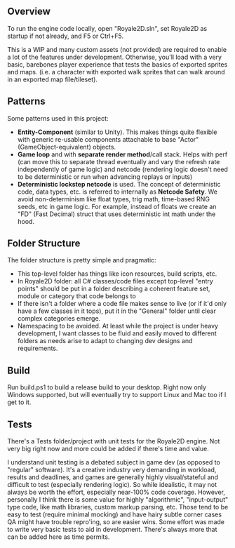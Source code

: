 ## Overview

To run the engine code locally, open "Royale2D.sln", set Royale2D as startup if not already, and F5 or Ctrl+F5.

This is a WIP and many custom assets (not provided) are required to enable a lot of the features under development. Otherwise, you'll load with a very basic, barebones player experience that tests the basics of exported sprites and maps. (i.e. a character with exported walk sprites that can walk around in an exported map file/tileset).

## Patterns

Some patterns used in this project:
- **Entity-Component** (similar to Unity). This makes things quite flexible with generic re-usable components attachable to base "Actor" (GameObject-equivalent) objects.
- **Game loop** and with **separate render method**/call stack. Helps with perf (can move this to separate thread eventually and vary the refresh rate independently of game logic) and netcode (rendering logic doesn't need to be deterministic or run when advancing replays or inputs)
- **Deterministic lockstep netcode** is used. The concept of deterministic code, data types, etc. is referred to internally as **Netcode Safety**. We avoid non-determinism like float types, trig math, time-based RNG seeds, etc in game logic. For example, instead of floats we create an "FD" (Fast Decimal) struct that uses deterministic int math under the hood.

## Folder Structure

The folder structure is pretty simple and pragmatic:
- This top-level folder has things like icon resources, build scripts, etc.
- In Royale2D folder: all C# classes/code files except top-level "entry points" should be put in a folder describing a coherent feature set, module or category that code belongs to
- If there isn't a folder where a code file makes sense to live (or if it'd only have a few classes in it tops), put it in the "General" folder until clear complex categories emerge.
- Namespacing to be avoided. At least while the project is under heavy development, I want classes to be fluid and easily moved to different folders as needs arise to adapt to changing dev designs and requirements.

## Build

Run build.ps1 to build a release build to your desktop. Right now only Windows supported, but will eventually try to support Linux and Mac too if I get to it.

## Tests

There's a Tests folder/project with unit tests for the Royale2D engine. Not very big right now and more could be added if there's time and value.

I understand unit testing is a debated subject in game dev (as opposed to "regular" software). It's a creative industry very demanding in workload, results and deadlines, and games are generally highly visual/stateful and difficult to test (especially rendering logic). So while idealistic, it may not always be worth the effort, especially near-100% code coverage. However, personally I think there is some value for highly "algorithmic", "input-output" type code, like math libraries, custom markup parsing, etc. Those tend to be easy to test (require minimal mocking) and have hairy subtle corner cases QA might have trouble repro'ing, so are easier wins. Some effort was made to write very basic tests to aid in development. There's always more that can be added here as time permits.